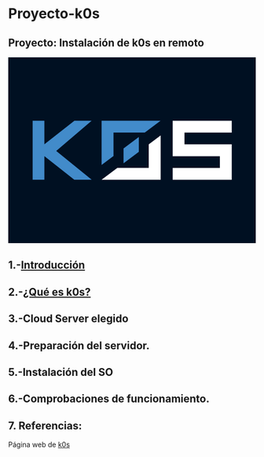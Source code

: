 # Proyecto-k0s
## Proyecto: Instalación de k0s en remoto

![logok0s](images/k0s.png)

## 1.-[Introducción](ARCHIVOS/introducccion1.md)
## 2.-[¿Qué es k0s?](ARCHIVOS/que-es.md)
## 3.-Cloud Server elegido
## 4.-Preparación del servidor. 
## 5.-Instalación del SO 
## 6.-Comprobaciones de funcionamiento.
## 7. Referencias:
Página web de [k0s](https://k0sproject.io)

